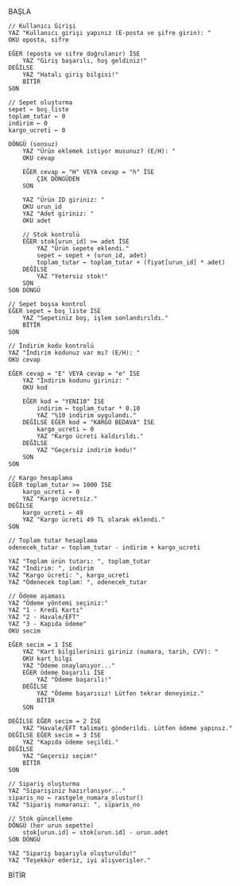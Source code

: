 BAŞLA

    // Kullanıcı Girişi
    YAZ "Kullanıcı girişi yapınız (E-posta ve şifre girin): "
    OKU eposta, sifre

    EĞER (eposta ve sifre doğrulanır) İSE
        YAZ "Giriş başarılı, hoş geldiniz!"
    DEĞİLSE
        YAZ "Hatalı giriş bilgisi!"
        BİTİR
    SON

    // Sepet oluşturma
    sepet ← boş_liste
    toplam_tutar ← 0
    indirim ← 0
    kargo_ucreti ← 0

    DÖNGÜ (sonsuz)
        YAZ "Ürün eklemek istiyor musunuz? (E/H): "
        OKU cevap

        EĞER cevap = "H" VEYA cevap = "h" İSE
            ÇIK DÖNGÜDEN
        SON

        YAZ "Ürün ID giriniz: "
        OKU urun_id
        YAZ "Adet giriniz: "
        OKU adet

        // Stok kontrolü
        EĞER stok[urun_id] >= adet İSE
            YAZ "Ürün sepete eklendi."
            sepet ← sepet + (urun_id, adet)
            toplam_tutar ← toplam_tutar + (fiyat[urun_id] * adet)
        DEĞİLSE
            YAZ "Yetersiz stok!"
        SON
    SON DÖNGÜ

    // Sepet boşsa kontrol
    EĞER sepet = boş_liste İSE
        YAZ "Sepetiniz boş, işlem sonlandırıldı."
        BİTİR
    SON

    // İndirim kodu kontrolü
    YAZ "İndirim kodunuz var mı? (E/H): "
    OKU cevap

    EĞER cevap = "E" VEYA cevap = "e" İSE
        YAZ "İndirim kodunu giriniz: "
        OKU kod

        EĞER kod = "YENI10" İSE
            indirim ← toplam_tutar * 0.10
            YAZ "%10 indirim uygulandı."
        DEĞİLSE EĞER kod = "KARGO BEDAVA" İSE
            kargo_ucreti ← 0
            YAZ "Kargo ücreti kaldırıldı."
        DEĞİLSE
            YAZ "Geçersiz indirim kodu!"
        SON
    SON

    // Kargo hesaplama
    EĞER toplam_tutar >= 1000 İSE
        kargo_ucreti ← 0
        YAZ "Kargo ücretsiz."
    DEĞİLSE
        kargo_ucreti ← 49
        YAZ "Kargo ücreti 49 TL olarak eklendi."
    SON

    // Toplam tutar hesaplama
    odenecek_tutar ← toplam_tutar - indirim + kargo_ucreti

    YAZ "Toplam ürün tutarı: ", toplam_tutar
    YAZ "İndirim: ", indirim
    YAZ "Kargo ücreti: ", kargo_ucreti
    YAZ "Ödenecek toplam: ", odenecek_tutar

    // Ödeme aşaması
    YAZ "Ödeme yöntemi seçiniz:"
    YAZ "1 - Kredi Kartı"
    YAZ "2 - Havale/EFT"
    YAZ "3 - Kapıda ödeme"
    OKU secim

    EĞER secim = 1 İSE
        YAZ "Kart bilgilerinizi giriniz (numara, tarih, CVV): "
        OKU kart_bilgi
        YAZ "Ödeme onaylanıyor..."
        EĞER ödeme_başarılı İSE
            YAZ "Ödeme başarılı!"
        DEĞİLSE
            YAZ "Ödeme başarısız! Lütfen tekrar deneyiniz."
            BİTİR
        SON

    DEĞİLSE EĞER secim = 2 İSE
        YAZ "Havale/EFT talimatı gönderildi. Lütfen ödeme yapınız."
    DEĞİLSE EĞER secim = 3 İSE
        YAZ "Kapıda ödeme seçildi."
    DEĞİLSE
        YAZ "Geçersiz seçim!"
        BİTİR
    SON

    // Sipariş oluşturma
    YAZ "Siparişiniz hazırlanıyor..."
    siparis_no ← rastgele_numara_olustur()
    YAZ "Sipariş numaranız: ", siparis_no

    // Stok güncelleme
    DÖNGÜ (her urun sepette)
        stok[urun.id] ← stok[urun.id] - urun.adet
    SON DÖNGÜ

    YAZ "Sipariş başarıyla oluşturuldu!"
    YAZ "Teşekkür ederiz, iyi alışverişler."

BİTİR
